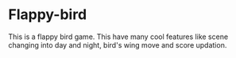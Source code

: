 # Flappy-bird
This is a flappy bird game. This have many cool features like scene changing into day and night, bird's wing move and score updation.
